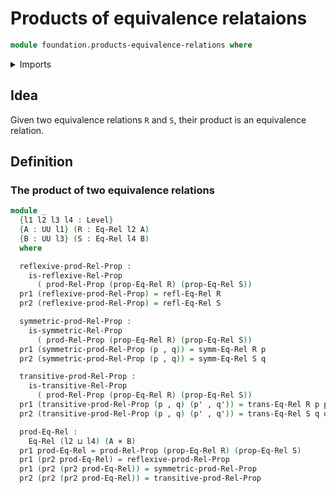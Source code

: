 # Products of equivalence relataions

```agda
module foundation.products-equivalence-relations where
```

<details><summary>Imports</summary>

```agda
open import foundation.binary-relations
open import foundation.dependent-pair-types
open import foundation.products-binary-relations
open import foundation.universe-levels

open import foundation-core.cartesian-product-types
open import foundation-core.equivalence-relations
```

</details>

## Idea

Given two equivalence relations `R` and `S`, their product is an equivalence
relation.

## Definition

### The product of two equivalence relations

```agda
module _
  {l1 l2 l3 l4 : Level}
  {A : UU l1} (R : Eq-Rel l2 A)
  {B : UU l3} (S : Eq-Rel l4 B)
  where

  reflexive-prod-Rel-Prop :
    is-reflexive-Rel-Prop
      ( prod-Rel-Prop (prop-Eq-Rel R) (prop-Eq-Rel S))
  pr1 (reflexive-prod-Rel-Prop) = refl-Eq-Rel R
  pr2 (reflexive-prod-Rel-Prop) = refl-Eq-Rel S

  symmetric-prod-Rel-Prop :
    is-symmetric-Rel-Prop
      ( prod-Rel-Prop (prop-Eq-Rel R) (prop-Eq-Rel S))
  pr1 (symmetric-prod-Rel-Prop (p , q)) = symm-Eq-Rel R p
  pr2 (symmetric-prod-Rel-Prop (p , q)) = symm-Eq-Rel S q

  transitive-prod-Rel-Prop :
    is-transitive-Rel-Prop
      ( prod-Rel-Prop (prop-Eq-Rel R) (prop-Eq-Rel S))
  pr1 (transitive-prod-Rel-Prop (p , q) (p' , q')) = trans-Eq-Rel R p p'
  pr2 (transitive-prod-Rel-Prop (p , q) (p' , q')) = trans-Eq-Rel S q q'

  prod-Eq-Rel :
    Eq-Rel (l2 ⊔ l4) (A × B)
  pr1 prod-Eq-Rel = prod-Rel-Prop (prop-Eq-Rel R) (prop-Eq-Rel S)
  pr1 (pr2 prod-Eq-Rel) = reflexive-prod-Rel-Prop
  pr1 (pr2 (pr2 prod-Eq-Rel)) = symmetric-prod-Rel-Prop
  pr2 (pr2 (pr2 prod-Eq-Rel)) = transitive-prod-Rel-Prop
```
